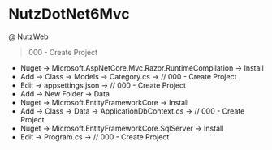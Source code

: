 # NutzDotNet6Mvc

@ NutzWeb

> 000 - Create Project

- Nuget -> Microsoft.AspNetCore.Mvc.Razor.RuntimeCompilation -> Install
- Add -> Class -> Models -> Category.cs -> // 000 - Create Project
- Edit -> appsettings.json -> // 000 - Create Project
- Add -> New Folder -> Data
- Nuget -> Microsoft.EntityFrameworkCore -> Install
- Add -> Class -> Data -> ApplicationDbContext.cs -> // 000 - Create Project
- Nuget -> Microsoft.EntityFrameworkCore.SqlServer -> Install
- Edit -> Program.cs -> // 000 - Create Project
